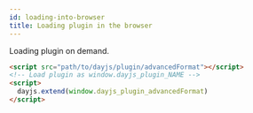 ```yaml
---
id: loading-into-browser
title: Loading plugin in the browser
---
```

Loading plugin on demand.

```html
<script src="path/to/dayjs/plugin/advancedFormat"></script>
<!-- Load plugin as window.dayjs_plugin_NAME -->
<script>
  dayjs.extend(window.dayjs_plugin_advancedFormat)
</script>
```
